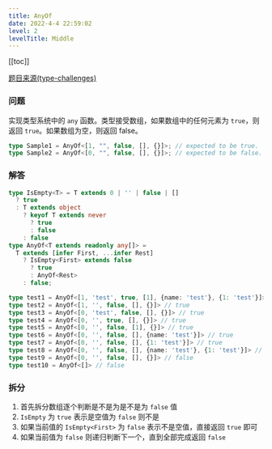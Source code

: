 ```yaml
---
title: AnyOf
date: 2022-4-4 22:59:02
level: 2
levelTitle: Middle
---
```


[[toc]]

[题目来源(type-challenges)](https://github.com/FuBaooo/type-challenges/blob/master/questions/949-medium-anyof/README.md)

### 问题
实现类型系统中的 `any` 函数。类型接受数组，如果数组中的任何元素为 `true`，则返回 `true`。如果数组为空，则返回 false。
```typescript
type Sample1 = AnyOf<[1, "", false, [], {}]>; // expected to be true.
type Sample2 = AnyOf<[0, "", false, [], {}]>; // expected to be false.
```

### 解答
```typescript
type IsEmpty<T> = T extends 0 | '' | false | [] 
  ? true
  : T extends object
    ? keyof T extends never
      ? true
      : false
    : false
type AnyOf<T extends readonly any[]> =  
  T extends [infer First, ...infer Rest]
    ? IsEmpty<First> extends false
      ? true
      : AnyOf<Rest>
    : false;

type test1 = AnyOf<[1, 'test', true, [1], {name: 'test'}, {1: 'test'}]> // true
type test2 = AnyOf<[1, '', false, [], {}]> // true
type test3 = AnyOf<[0, 'test', false, [], {}]> // true
type test4 = AnyOf<[0, '', true, [], {}]> // true
type test5 = AnyOf<[0, '', false, [1], {}]> // true
type test6 = AnyOf<[0, '', false, [], {name: 'test'}]> // true
type test7 = AnyOf<[0, '', false, [], {1: 'test'}]> // true
type test8 = AnyOf<[0, '', false, [], {name: 'test'}, {1: 'test'}]> // true
type test9 = AnyOf<[0, '', false, [], {}]> // false
type test10 = AnyOf<[]> // false
```

### 拆分
1. 首先拆分数组逐个判断是不是为是不是为 `false` 值
2. `IsEmpty` 为 `true` 表示是空值为 `false` 则不是
3. 如果当前值的 `IsEmpty<First>` 为 `false` 表示不是空值，直接返回 `true` 即可
4. 如果当前值为 `false` 则递归判断下一个，直到全部完成返回 `false`
